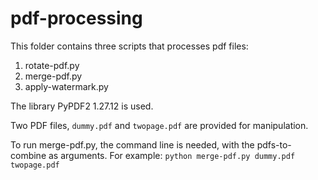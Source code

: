 # pdf-processing

This folder contains three scripts that processes pdf files:
1. rotate-pdf.py
2. merge-pdf.py
3. apply-watermark.py

The library PyPDF2 1.27.12 is used.

Two PDF files, `dummy.pdf` and `twopage.pdf` are provided for manipulation.

To run merge-pdf.py, the command line is needed, with the pdfs-to-combine as arguments. For example:
`python merge-pdf.py dummy.pdf twopage.pdf`
